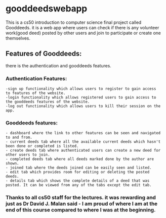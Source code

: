 # gooddeedswebapp

This is a cs50 introduction to computer science final project called Gooddeeds.
it is a web app where users can check if there is any volunteer work(good deed) posted by other users and join to participate or create one themselves.

## Features of Gooddeeds:
there is the authentication and gooddeeds features.
### Authentication Features:
    -sign up functionality which allows users to register to gain access to features of the website.
    -login functionality which allows registered users to gain access to the gooddeeds features of the website.
    -log out functionality which allows users to kill their session on the app.
### Gooddeeds features:
    - dashboard where the link to other features can be seen and navigated to and from.
    - current deeds tab where all the available current deeds which hasn't been done or completed is listed.
    - create deeds tab where authenticated users can create a new deed for other users to join.
    - completed deeds tab where all deeds marked done by the author are shown.
    - joined tab where the deeds joined can be easily seen and listed.
    - edit tab which provides room for editing or deleting the posted deeds.
    - details tab which shows the complete details of a deed that was posted. It can be viewed from any of the tabs except the edit tab.
 
 ### Thanks to all cs50 staff for the lectures. it was rewarding and just as Dr David J. Malan said - I am proud of where I am at the end of this course compared to where I was at the beginning.

